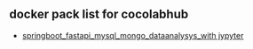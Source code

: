## docker pack list for cocolabhub
- [springboot_fastapi_mysql_mongo_dataanalysys_with jypyter](./dockers/springboot_fastapi_mysql_mongo/)
